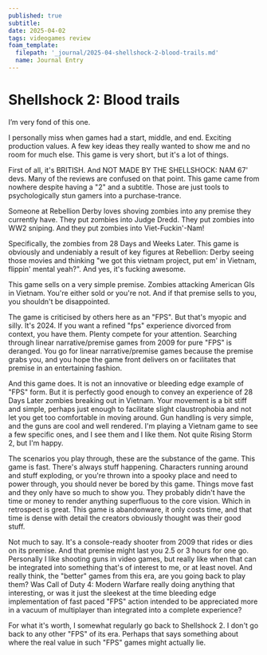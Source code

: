 ```yaml
---
published: true
subtitle:
date: 2025-04-02
tags: videogames review
foam_template:
  filepath: '_journal/2025-04-shellshock-2-blood-trails.md'
  name: Journal Entry
---
```


# Shellshock 2: Blood trails

I’m very fond of this one.

I personally miss when games had a start, middle, and end. Exciting production values. A few key ideas they really wanted to show me and no room for much else. This game is very short, but it's a lot of things.

First of all, it's BRITISH. And NOT MADE BY THE SHELLSHOCK: NAM 67' devs. Many of the reviews are confused on that point. This game came from nowhere despite having a "2" and a subtitle. Those are just tools to psychologically stun gamers into a purchase-trance.

Someone at Rebellion Derby loves shoving zombies into any premise they currently have. They put zombies into Judge Dredd. They put zombies into WW2 sniping. And they put zombies into Viet-Fuckin'-Nam!

Specifically, the zombies from 28 Days and Weeks Later. This game is obviously and  undeniably a result of key figures at Rebellion: Derby seeing those movies and thinking "we got this vietnam project, put em' in Vietnam, flippin' mental yeah?". And yes, it's fucking awesome.

This game sells on a very simple premise. Zombies attacking American GIs in Vietnam. You're either sold or you're not. And if that premise sells to you, you shouldn't be disappointed.

The game is criticised by others here as an "FPS". But that's myopic and silly. It's 2024. If you want a refined "fps" experience divorced from context, you have them. Plenty compete for your attention. Searching through linear narrative/premise games from 2009 for pure "FPS" is deranged. You go for linear narrative/premise games because the premise grabs you, and you hope the game front delivers on or facilitates that premise in an entertaining fashion.

And this game does. It is not an innovative or bleeding edge example of "FPS" form. But it is perfectly good enough to convey an experience of 28 Days Later zombies breaking out in Vietnam. Your movement is a bit stiff and simple, perhaps just enough to facilitate slight claustrophobia and not let you get too comfortable in moving around. Gun handling is very simple, and the guns are cool and well rendered. I'm playing a Vietnam game to see a few specific ones, and I see them and I like them. Not quite Rising Storm 2, but I'm happy.

The scenarios you play through, these are the substance of the game. This game is fast. There's always stuff happening. Characters running around and stuff exploding, or you're thrown into a spooky place and need to power through, you should never be bored by this game. Things move fast and they only have so much to show you. They probably didn't have the time or money to render anything superfluous to the core vision. Which in retrospect is great. This game is abandonware, it only costs time, and that time is dense with detail the creators obviously thought was their good stuff.

Not much to say. It's a console-ready shooter from 2009 that rides or dies on its premise. And that premise might last you 2.5 or 3 hours for one go. Personally I like shooting guns in video games, but really like when that can be integrated into something that's of interest to me, or at least novel. And really think, the "better" games from this era, are you going back to play them? Was Call of Duty 4: Modern Warfare really doing anything that interesting, or was it just the sleekest at the time bleeding edge implementation of fast paced "FPS" action intended to be appreciated more in a vacuum of multiplayer than integrated into a complete experience?

For what it's worth, I somewhat regularly go back to Shellshock 2. I don't go back to any other "FPS" of its era. Perhaps that says something about where the real value in such "FPS" games might actually lie.